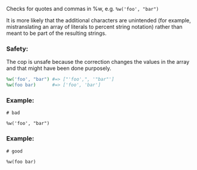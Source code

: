Checks for quotes and commas in %w, e.g. `%w('foo', "bar")`

It is more likely that the additional characters are unintended (for
example, mistranslating an array of literals to percent string notation)
rather than meant to be part of the resulting strings.

### Safety:

The cop is unsafe because the correction changes the values in the array
and that might have been done purposely.

```ruby
%w('foo', "bar") #=> ["'foo',", '"bar"']
%w(foo bar)      #=> ['foo', 'bar']
```

### Example:

    # bad

    %w('foo', "bar")

### Example:

    # good

    %w(foo bar)